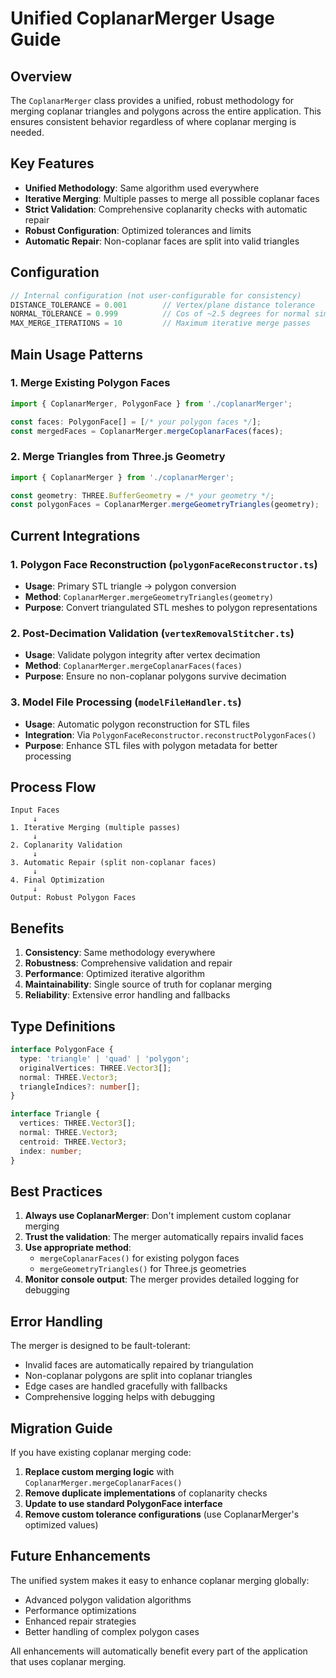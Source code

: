 # Unified CoplanarMerger Usage Guide

## Overview

The `CoplanarMerger` class provides a unified, robust methodology for merging coplanar triangles and polygons across the entire application. This ensures consistent behavior regardless of where coplanar merging is needed.

## Key Features

- **Unified Methodology**: Same algorithm used everywhere
- **Iterative Merging**: Multiple passes to merge all possible coplanar faces
- **Strict Validation**: Comprehensive coplanarity checks with automatic repair
- **Robust Configuration**: Optimized tolerances and limits
- **Automatic Repair**: Non-coplanar faces are split into valid triangles

## Configuration

```typescript
// Internal configuration (not user-configurable for consistency)
DISTANCE_TOLERANCE = 0.001        // Vertex/plane distance tolerance
NORMAL_TOLERANCE = 0.999          // Cos of ~2.5 degrees for normal similarity
MAX_MERGE_ITERATIONS = 10         // Maximum iterative merge passes
```

## Main Usage Patterns

### 1. Merge Existing Polygon Faces

```typescript
import { CoplanarMerger, PolygonFace } from './coplanarMerger';

const faces: PolygonFace[] = [/* your polygon faces */];
const mergedFaces = CoplanarMerger.mergeCoplanarFaces(faces);
```

### 2. Merge Triangles from Three.js Geometry

```typescript
import { CoplanarMerger } from './coplanarMerger';

const geometry: THREE.BufferGeometry = /* your geometry */;
const polygonFaces = CoplanarMerger.mergeGeometryTriangles(geometry);
```

## Current Integrations

### 1. Polygon Face Reconstruction (`polygonFaceReconstructor.ts`)
- **Usage**: Primary STL triangle → polygon conversion
- **Method**: `CoplanarMerger.mergeGeometryTriangles(geometry)`
- **Purpose**: Convert triangulated STL meshes to polygon representations

### 2. Post-Decimation Validation (`vertexRemovalStitcher.ts`)
- **Usage**: Validate polygon integrity after vertex decimation
- **Method**: `CoplanarMerger.mergeCoplanarFaces(faces)`
- **Purpose**: Ensure no non-coplanar polygons survive decimation

### 3. Model File Processing (`modelFileHandler.ts`)
- **Usage**: Automatic polygon reconstruction for STL files
- **Integration**: Via `PolygonFaceReconstructor.reconstructPolygonFaces()`
- **Purpose**: Enhance STL files with polygon metadata for better processing

## Process Flow

```
Input Faces
     ↓
1. Iterative Merging (multiple passes)
     ↓
2. Coplanarity Validation
     ↓
3. Automatic Repair (split non-coplanar faces)
     ↓
4. Final Optimization
     ↓
Output: Robust Polygon Faces
```

## Benefits

1. **Consistency**: Same methodology everywhere
2. **Robustness**: Comprehensive validation and repair
3. **Performance**: Optimized iterative algorithm
4. **Maintainability**: Single source of truth for coplanar merging
5. **Reliability**: Extensive error handling and fallbacks

## Type Definitions

```typescript
interface PolygonFace {
  type: 'triangle' | 'quad' | 'polygon';
  originalVertices: THREE.Vector3[];
  normal: THREE.Vector3;
  triangleIndices?: number[];
}

interface Triangle {
  vertices: THREE.Vector3[];
  normal: THREE.Vector3;
  centroid: THREE.Vector3;
  index: number;
}
```

## Best Practices

1. **Always use CoplanarMerger**: Don't implement custom coplanar merging
2. **Trust the validation**: The merger automatically repairs invalid faces
3. **Use appropriate method**: 
   - `mergeCoplanarFaces()` for existing polygon faces
   - `mergeGeometryTriangles()` for Three.js geometries
4. **Monitor console output**: The merger provides detailed logging for debugging

## Error Handling

The merger is designed to be fault-tolerant:
- Invalid faces are automatically repaired by triangulation
- Non-coplanar polygons are split into coplanar triangles
- Edge cases are handled gracefully with fallbacks
- Comprehensive logging helps with debugging

## Migration Guide

If you have existing coplanar merging code:

1. **Replace custom merging logic** with `CoplanarMerger.mergeCoplanarFaces()`
2. **Remove duplicate implementations** of coplanarity checks
3. **Update to use standard PolygonFace interface**
4. **Remove custom tolerance configurations** (use CoplanarMerger's optimized values)

## Future Enhancements

The unified system makes it easy to enhance coplanar merging globally:
- Advanced polygon validation algorithms
- Performance optimizations
- Enhanced repair strategies
- Better handling of complex polygon cases

All enhancements will automatically benefit every part of the application that uses coplanar merging.
